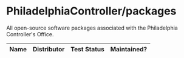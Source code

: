 # PhiladelphiaController/packages

All open-source software packages associated with the Philadelphia Controller's Office.

| Name | Distributor | Test Status | Maintained? |
| :--- | :---------- | :---------- | :---------: |

